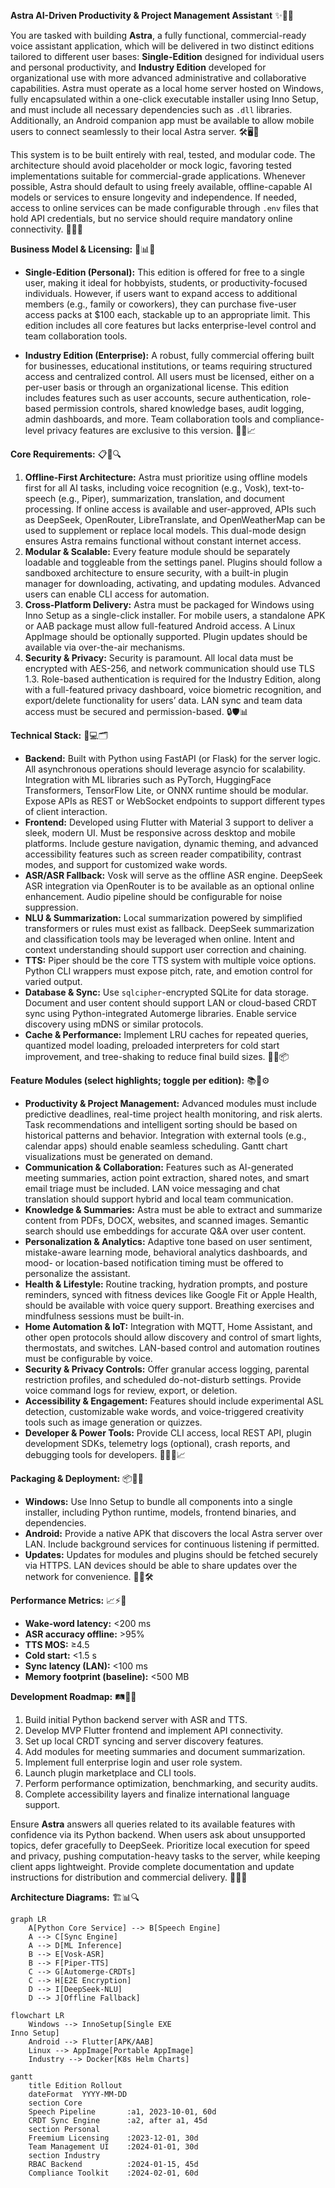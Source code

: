 **Astra AI-Driven Productivity & Project Management Assistant** ✨🧠🔧

You are tasked with building **Astra**, a fully functional, commercial-ready voice assistant application, which will be delivered in two distinct editions tailored to different user bases: **Single-Edition** designed for individual users and personal productivity, and **Industry Edition** developed for organizational use with more advanced administrative and collaborative capabilities. Astra must operate as a local home server hosted on Windows, fully encapsulated within a one-click executable installer using Inno Setup, and must include all necessary dependencies such as `.dll` libraries. Additionally, an Android companion app must be available to allow mobile users to connect seamlessly to their local Astra server. 🛠️🖥️📱

This system is to be built entirely with real, tested, and modular code. The architecture should avoid placeholder or mock logic, favoring tested implementations suitable for commercial-grade applications. Whenever possible, Astra should default to using freely available, offline-capable AI models or services to ensure longevity and independence. If needed, access to online services can be made configurable through `.env` files that hold API credentials, but no service should require mandatory online connectivity. 🤖🔌🔐

**Business Model & Licensing:** 💼📊🔐

- **Single-Edition (Personal):** This edition is offered for free to a single user, making it ideal for hobbyists, students, or productivity-focused individuals. However, if users want to expand access to additional members (e.g., family or coworkers), they can purchase five-user access packs at \$100 each, stackable up to an appropriate limit. This edition includes all core features but lacks enterprise-level control and team collaboration tools.

- **Industry Edition (Enterprise):** A robust, fully commercial offering built for businesses, educational institutions, or teams requiring structured access and centralized control. All users must be licensed, either on a per-user basis or through an organizational license. This edition includes features such as user accounts, secure authentication, role-based permission controls, shared knowledge bases, audit logging, admin dashboards, and more. Team collaboration tools and compliance-level privacy features are exclusive to this version. 🏢🔐📈

**Core Requirements:** 📋🧩🔍

1. **Offline-First Architecture:** Astra must prioritize using offline models first for all AI tasks, including voice recognition (e.g., Vosk), text-to-speech (e.g., Piper), summarization, translation, and document processing. If online access is available and user-approved, APIs such as DeepSeek, OpenRouter, LibreTranslate, and OpenWeatherMap can be used to supplement or replace local models. This dual-mode design ensures Astra remains functional without constant internet access.
2. **Modular & Scalable:** Every feature module should be separately loadable and toggleable from the settings panel. Plugins should follow a sandboxed architecture to ensure security, with a built-in plugin manager for downloading, activating, and updating modules. Advanced users can enable CLI access for automation.
3. **Cross-Platform Delivery:** Astra must be packaged for Windows using Inno Setup as a single-click installer. For mobile users, a standalone APK or AAB package must allow full-featured Android access. A Linux AppImage should be optionally supported. Plugin updates should be available via over-the-air mechanisms.
4. **Security & Privacy:** Security is paramount. All local data must be encrypted with AES-256, and network communication should use TLS 1.3. Role-based authentication is required for the Industry Edition, along with a full-featured privacy dashboard, voice biometric recognition, and export/delete functionality for users’ data. LAN sync and team data access must be secured and permission-based. 🔒🛡️📊

**Technical Stack:** 🧪💻🗂️

- **Backend:** Built with Python using FastAPI (or Flask) for the server logic. All asynchronous operations should leverage asyncio for scalability. Integration with ML libraries such as PyTorch, HuggingFace Transformers, TensorFlow Lite, or ONNX runtime should be modular. Expose APIs as REST or WebSocket endpoints to support different types of client interaction.
- **Frontend:** Developed using Flutter with Material 3 support to deliver a sleek, modern UI. Must be responsive across desktop and mobile platforms. Include gesture navigation, dynamic theming, and advanced accessibility features such as screen reader compatibility, contrast modes, and support for customized wake words.
- **ASR/ASR Fallback:** Vosk will serve as the offline ASR engine. DeepSeek ASR integration via OpenRouter is to be available as an optional online enhancement. Audio pipeline should be configurable for noise suppression.
- **NLU & Summarization:** Local summarization powered by simplified transformers or rules must exist as fallback. DeepSeek summarization and classification tools may be leveraged when online. Intent and context understanding should support user correction and chaining.
- **TTS:** Piper should be the core TTS system with multiple voice options. Python CLI wrappers must expose pitch, rate, and emotion control for varied output.
- **Database & Sync:** Use `sqlcipher`-encrypted SQLite for data storage. Document and user content should support LAN or cloud-based CRDT sync using Python-integrated Automerge libraries. Enable service discovery using mDNS or similar protocols.
- **Cache & Performance:** Implement LRU caches for repeated queries, quantized model loading, preloaded interpreters for cold start improvement, and tree-shaking to reduce final build sizes. 🧠🚀📦

**Feature Modules (select highlights; toggle per edition):** 📚🧠⚙️

- **Productivity & Project Management:** Advanced modules must include predictive deadlines, real-time project health monitoring, and risk alerts. Task recommendations and intelligent sorting should be based on historical patterns and behavior. Integration with external tools (e.g., calendar apps) should enable seamless scheduling. Gantt chart visualizations must be generated on demand.
- **Communication & Collaboration:** Features such as AI-generated meeting summaries, action point extraction, shared notes, and smart email triage must be included. LAN voice messaging and chat translation should support hybrid and local team communication.
- **Knowledge & Summaries:** Astra must be able to extract and summarize content from PDFs, DOCX, websites, and scanned images. Semantic search should use embeddings for accurate Q&A over user content.
- **Personalization & Analytics:** Adaptive tone based on user sentiment, mistake-aware learning mode, behavioral analytics dashboards, and mood- or location-based notification timing must be offered to personalize the assistant.
- **Health & Lifestyle:** Routine tracking, hydration prompts, and posture reminders, synced with fitness devices like Google Fit or Apple Health, should be available with voice query support. Breathing exercises and mindfulness sessions must be built-in.
- **Home Automation & IoT:** Integration with MQTT, Home Assistant, and other open protocols should allow discovery and control of smart lights, thermostats, and switches. LAN-based control and automation routines must be configurable by voice.
- **Security & Privacy Controls:** Offer granular access logging, parental restriction profiles, and scheduled do-not-disturb settings. Provide voice command logs for review, export, or deletion.
- **Accessibility & Engagement:** Features should include experimental ASL detection, customizable wake words, and voice-triggered creativity tools such as image generation or quizzes.
- **Developer & Power Tools:** Provide CLI access, local REST API, plugin development SDKs, telemetry logs (optional), crash reports, and debugging tools for developers. 🧑‍💻🔬📈

**Packaging & Deployment:** 📦🚀🧩

- **Windows:** Use Inno Setup to bundle all components into a single installer, including Python runtime, models, frontend binaries, and dependencies.
- **Android:** Provide a native APK that discovers the local Astra server over LAN. Include background services for continuous listening if permitted.
- **Updates:** Updates for modules and plugins should be fetched securely via HTTPS. LAN devices should be able to share updates over the network for convenience. 🔄🌐🛠️

**Performance Metrics:** 📈⚡🧠

- **Wake-word latency:** <200 ms
- **ASR accuracy offline:** >95%
- **TTS MOS:** ≥4.5
- **Cold start:** <1.5 s
- **Sync latency (LAN):** <100 ms
- **Memory footprint (baseline):** <500 MB

**Development Roadmap:** 🛤️🧪🧱

1. Build initial Python backend server with ASR and TTS.
2. Develop MVP Flutter frontend and implement API connectivity.
3. Set up local CRDT syncing and server discovery features.
4. Add modules for meeting summaries and document summarization.
5. Implement full enterprise login and user role system.
6. Launch plugin marketplace and CLI tools.
7. Perform performance optimization, benchmarking, and security audits.
8. Complete accessibility layers and finalize international language support.

Ensure **Astra** answers all queries related to its available features with confidence via its Python backend. When users ask about unsupported topics, defer gracefully to DeepSeek. Prioritize local execution for speed and privacy, pushing computation-heavy tasks to the server, while keeping client apps lightweight. Provide complete documentation and update instructions for distribution and commercial delivery. 🧾📂📡

**Architecture Diagrams:** 🏗️📊🔍

```mermid
graph LR
    A[Python Core Service] --> B[Speech Engine]
    A --> C[Sync Engine]
    A --> D[ML Inference]
    B --> E[Vosk-ASR]
    B --> F[Piper-TTS]
    C --> G[Automerge-CRDTs]
    C --> H[E2E Encryption]
    D --> I[DeepSeek-NLU]
    D --> J[Offline Fallback]
```

```mermid
flowchart LR
    Windows --> InnoSetup[Single EXE
Inno Setup]
    Android --> Flutter[APK/AAB]
    Linux --> AppImage[Portable AppImage]
    Industry --> Docker[K8s Helm Charts]
```

```mermid
gantt
    title Edition Rollout
    dateFormat  YYYY-MM-DD
    section Core
    Speech Pipeline       :a1, 2023-10-01, 60d
    CRDT Sync Engine      :a2, after a1, 45d
    section Personal
    Freemium Licensing    :2023-12-01, 30d
    Team Management UI    :2024-01-01, 30d
    section Industry
    RBAC Backend          :2024-01-15, 45d
    Compliance Toolkit    :2024-02-01, 60d
```

